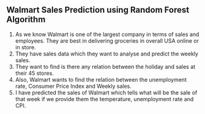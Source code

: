 ## Walmart Sales Prediction using Random Forest Algorithm

1. As we know Walmart is one of the largest company in terms of sales and employees. They are best in delivering groceries in overall USA online or in store.
2. They have sales data which they want to analyse and predict the weekly sales.
3. They want to find is there any relation between the holiday and sales at their 45 stores. 
4. Also, Walmart wants to find the relation between the unemployment rate, Consumer Price Index and Weekly sales.
5. I have predicted the sales of Walmart which tells what will be the sale of that week if we provide them the temperature, unemployment rate and CPI.
